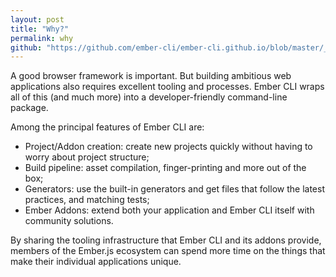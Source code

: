 ```yaml
---
layout: post
title: "Why?"
permalink: why
github: "https://github.com/ember-cli/ember-cli.github.io/blob/master/_posts/2014-04-04-why.md"
---
```


A good browser framework is important. But building ambitious web applications also requires excellent tooling and processes.
Ember CLI wraps all of this (and much more) into a developer-friendly command-line package.

Among the principal features of Ember CLI are:

* Project/Addon creation: create new projects quickly without having to worry about project structure;
* Build pipeline: asset compilation, finger-printing and more out of the box;
* Generators: use the built-in generators and get files that follow the latest practices, and matching tests;
* Ember Addons: extend both your application and Ember CLI itself with community solutions.

By sharing the tooling infrastructure that Ember CLI and its addons provide, members of the Ember.js ecosystem can spend more time on the things that make their individual applications unique.
